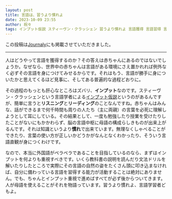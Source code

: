```yaml
---
layout: post
title: 言語は、習うより慣れよ
date: 2023-10-09 23:55
author: 祝々
tags: インプット仮説 スティーヴン・クラッシェン 習うより慣れよ 言語獲得 言語習得 言語学 言語学習
---
```


この投稿は[Journaly][Journalyの投稿]にも掲載させていただきました。

---

人はどうやって言語を獲得するのか？その答えは赤ちゃんにあるのではないでしょうか。なぜなら、世界中の赤ちゃんは言語がある環境にさえ置かれれば例外なく必ずその言語を身につけてみせるからです。それはもう、言語が勝手に身についたかと思えてくるほど見事に、そしてある普遍的な過程どおりに。

その過程のもっとも肝心なところはズバリ、**インプット**なのです。スティーヴン・クラッシェンという言語学者による[インプット仮説][インプット仮説]というのがあるんですが、簡単に言うと**リスニング**と**リーディング**のことなんですね。赤ちゃんはみんな、話ができるまで何千時間も周りの人たち（主に両親）の言葉を必死に理解しようとして耳にしている。その結果として、一度も勉強したり授業を受けたりしたことがないにもかかわらず、脳の言語中枢に母語の構成らしきものが出来上がるんです。それは知識というより**慣れ**で出来ています。無理なくしゃべることができたり、言葉の使い方が正しいかどうかがなんとなくわかったり、そういう言語直観が身につくわけです。

なので、本当に外国語がペラペラであることを目指しているのなら、まずはインプットを何よりも重視すべきです。いくら教科書の説明を読んだり文法ドリルを解いたりしたところで実際にその言語の自然の姿をたくさん頭に叩き込まなければ、自分に備わっている言語を習得する能力が活動することは絶対にありません。でも、ちゃんとインプット重視で進めばすべてが必ず後からついてきます。人が母語を使えることがそれを物語っています。習うより慣れよ、言語学習者どもよ。

[Journalyの投稿]: https://journaly.com/post/33968
[インプット仮説]: https://ja.wikipedia.org/wiki/%E3%82%A4%E3%83%B3%E3%83%97%E3%83%83%E3%83%88%E4%BB%AE%E8%AA%AC

